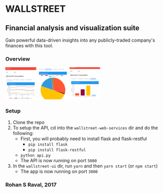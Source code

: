 # WALLSTREET
## Financial analysis and visualization suite

Gain powerful data-driven insights into any publicly-traded company's finances with this tool.

### Overview

<img src="/assets/ss3.png" alt="Screenshot" style="height: 100px;"/>
<img src="/assets/ss2.png" alt="Screenshot" style="height: 100px;"/>
<img src="/assets/ss1.png" alt="Screenshot" style="height: 100px;"/>

### Setup
1. Clone the repo
2. To setup the API, cd into the `wallstreet-web-services` dir and do the following:
    * First, you will probably need to install flask and flask-restful
        * `pip install flask`
        * `pip install flask-restful`
    * `python api.py`
    * The API is now running on port `5000`
3. In the `wallstreet-ui` dir, run `yarn` and then `yarn start` (or `npm start`)
    * The app is now running on port `3000`

### Rohan S Raval, 2017
